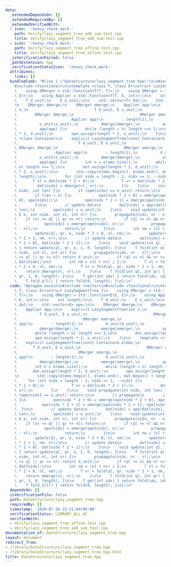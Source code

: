 ```yaml
---
data:
  _extendedDependsOn: []
  _extendedRequiredBy: []
  _extendedVerifiedWith:
  - icon: ':heavy_check_mark:'
    path: Verify/lazy_segment_tree_add_sum.test.cpp
    title: Verify/lazy_segment_tree_add_sum.test.cpp
  - icon: ':heavy_check_mark:'
    path: Verify/lazy_segment_tree_affine.test.cpp
    title: Verify/lazy_segment_tree_affine.test.cpp
  _isVerificationFailed: false
  _pathExtension: hpp
  _verificationStatusIcon: ':heavy_check_mark:'
  attributes:
    links: []
  bundledCode: "#line 2 \"DataStructure/lazy_segment_tree.hpp\"\n\n#include <vector>\n\
    #include <functional>\n\ntemplate <class T, class E>\nstruct LazySegmentTree {\n\
    \    using DMerger = std::function<T(T, T)>;\n    using OMerger = std::function<E(E,\
    \ E)>;\n    using Applier = std::function<T(T, E, int)>;\n\n    int length;\n\n\
    \    T d_unit;\n    E o_unit;\n\n    std::vector<T> dat;\n    std::vector<E> ope;\n\
    \n    DMerger dmerge;\n    OMerger omerge;\n    Applier app;\n\n    explicit LazySegmentTree(int\
    \ n,\n                             T d_unit, E o_unit,\n                     \
    \        DMerger dmerge,\n                             OMerger omerge,\n     \
    \                        Applier app)\n        : length(1),\n          d_unit(d_unit),\n\
    \          o_unit(o_unit),\n          dmerge(dmerge),\n          omerge(omerge),\n\
    \          app(app) {\n        while (length < n) length <<= 1;\n\n        dat.assign(length\
    \ * 2, d_unit);\n        ope.assign(length * 2, o_unit);\n    }\n\n    template\
    \ <class Container>\n    explicit LazySegmentTree(const Container& elems,\n  \
    \                           T d_unit, E o_unit,\n                            \
    \ DMerger dmerge,\n                             OMerger omerge,\n            \
    \                 Applier app)\n        : length(1),\n          d_unit(d_unit),\n\
    \          o_unit(o_unit),\n          dmerge(dmerge),\n          omerge(omerge),\n\
    \          app(app) {\n        int n = elems.size();\n        while (length <\
    \ n) length <<= 1;\n\n        dat.assign(length * 2, d_unit);\n        ope.assign(length\
    \ * 2, o_unit);\n\n        std::copy(elems.begin(), elems.end(), dat.begin() +\
    \ length);\n\n        for (int nidx = length - 1; nidx >= 1; --nidx) {\n     \
    \       T vl = dat[nidx * 2 + 0];\n            T vr = dat[nidx * 2 + 1];\n   \
    \         dat[nidx] = dmerge(vl, vr);\n        }\n    }\n\n    void propagate(int\
    \ nidx, int len) {\n        if (ope[nidx] == o_unit) return;\n\n        // propagate\n\
    \        if (len > 1) {\n            ope[nidx * 2 + 0] = omerge(ope[nidx * 2 +\
    \ 0], ope[nidx]);\n            ope[nidx * 2 + 1] = omerge(ope[nidx * 2 + 1], ope[nidx]);\n\
    \        }\n\n        // update data\n        dat[nidx] = app(dat[nidx], ope[nidx],\
    \ len);\n        ope[nidx] = o_unit;\n    }\n\n    void update(int ql, int qr,\
    \ E e, int nidx, int nl, int nr) {\n        propagate(nidx, nr - nl);\n\n    \
    \    if (nr <= ql || qr <= nl) return;\n        if (ql <= nl && nr <= qr) {\n\
    \            ope[nidx] = omerge(ope[nidx], e);\n            propagate(nidx, nr\
    \ - nl);\n            return;\n        }\n\n        int nm = (nl + nr) / 2;\n\
    \        update(ql, qr, e, nidx * 2 + 0, nl, nm);\n        update(ql, qr, e, nidx\
    \ * 2 + 1, nm, nr);\n\n        // update data\n        dat[nidx] = dmerge(dat[nidx\
    \ * 2 + 0], dat[nidx * 2 + 1]);\n    }\n\n    void update(int ql, int qr, E e)\
    \ { return update(ql, qr, e, 1, 0, length); }\n\n    T fold(int ql, int qr, int\
    \ nidx, int nl, int nr) {\n        propagate(nidx, nr - nl);\n\n        if (nr\
    \ <= ql || qr <= nl) return d_unit;\n        if (ql <= nl && nr <= qr) return\
    \ dat[nidx];\n\n        int nm = (nl + nr) / 2;\n        T vl = fold(ql, qr, nidx\
    \ * 2 + 0, nl, nm);\n        T vr = fold(ql, qr, nidx * 2 + 1, nm, nr);\n    \
    \    return dmerge(vl, vr);\n    }\n\n    T fold(int ql, int qr) { return fold(ql,\
    \ qr, 1, 0, length); }\n\n    T get(int idx) { return fold(idx, idx + 1); }\n\
    \    T fold_all() { return fold(0, length); }\n};\n"
  code: "#pragma once\n\n#include <vector>\n#include <functional>\n\ntemplate <class\
    \ T, class E>\nstruct LazySegmentTree {\n    using DMerger = std::function<T(T,\
    \ T)>;\n    using OMerger = std::function<E(E, E)>;\n    using Applier = std::function<T(T,\
    \ E, int)>;\n\n    int length;\n\n    T d_unit;\n    E o_unit;\n\n    std::vector<T>\
    \ dat;\n    std::vector<E> ope;\n\n    DMerger dmerge;\n    OMerger omerge;\n\
    \    Applier app;\n\n    explicit LazySegmentTree(int n,\n                   \
    \          T d_unit, E o_unit,\n                             DMerger dmerge,\n\
    \                             OMerger omerge,\n                             Applier\
    \ app)\n        : length(1),\n          d_unit(d_unit),\n          o_unit(o_unit),\n\
    \          dmerge(dmerge),\n          omerge(omerge),\n          app(app) {\n\
    \        while (length < n) length <<= 1;\n\n        dat.assign(length * 2, d_unit);\n\
    \        ope.assign(length * 2, o_unit);\n    }\n\n    template <class Container>\n\
    \    explicit LazySegmentTree(const Container& elems,\n                      \
    \       T d_unit, E o_unit,\n                             DMerger dmerge,\n  \
    \                           OMerger omerge,\n                             Applier\
    \ app)\n        : length(1),\n          d_unit(d_unit),\n          o_unit(o_unit),\n\
    \          dmerge(dmerge),\n          omerge(omerge),\n          app(app) {\n\
    \        int n = elems.size();\n        while (length < n) length <<= 1;\n\n \
    \       dat.assign(length * 2, d_unit);\n        ope.assign(length * 2, o_unit);\n\
    \n        std::copy(elems.begin(), elems.end(), dat.begin() + length);\n\n   \
    \     for (int nidx = length - 1; nidx >= 1; --nidx) {\n            T vl = dat[nidx\
    \ * 2 + 0];\n            T vr = dat[nidx * 2 + 1];\n            dat[nidx] = dmerge(vl,\
    \ vr);\n        }\n    }\n\n    void propagate(int nidx, int len) {\n        if\
    \ (ope[nidx] == o_unit) return;\n\n        // propagate\n        if (len > 1)\
    \ {\n            ope[nidx * 2 + 0] = omerge(ope[nidx * 2 + 0], ope[nidx]);\n \
    \           ope[nidx * 2 + 1] = omerge(ope[nidx * 2 + 1], ope[nidx]);\n      \
    \  }\n\n        // update data\n        dat[nidx] = app(dat[nidx], ope[nidx],\
    \ len);\n        ope[nidx] = o_unit;\n    }\n\n    void update(int ql, int qr,\
    \ E e, int nidx, int nl, int nr) {\n        propagate(nidx, nr - nl);\n\n    \
    \    if (nr <= ql || qr <= nl) return;\n        if (ql <= nl && nr <= qr) {\n\
    \            ope[nidx] = omerge(ope[nidx], e);\n            propagate(nidx, nr\
    \ - nl);\n            return;\n        }\n\n        int nm = (nl + nr) / 2;\n\
    \        update(ql, qr, e, nidx * 2 + 0, nl, nm);\n        update(ql, qr, e, nidx\
    \ * 2 + 1, nm, nr);\n\n        // update data\n        dat[nidx] = dmerge(dat[nidx\
    \ * 2 + 0], dat[nidx * 2 + 1]);\n    }\n\n    void update(int ql, int qr, E e)\
    \ { return update(ql, qr, e, 1, 0, length); }\n\n    T fold(int ql, int qr, int\
    \ nidx, int nl, int nr) {\n        propagate(nidx, nr - nl);\n\n        if (nr\
    \ <= ql || qr <= nl) return d_unit;\n        if (ql <= nl && nr <= qr) return\
    \ dat[nidx];\n\n        int nm = (nl + nr) / 2;\n        T vl = fold(ql, qr, nidx\
    \ * 2 + 0, nl, nm);\n        T vr = fold(ql, qr, nidx * 2 + 1, nm, nr);\n    \
    \    return dmerge(vl, vr);\n    }\n\n    T fold(int ql, int qr) { return fold(ql,\
    \ qr, 1, 0, length); }\n\n    T get(int idx) { return fold(idx, idx + 1); }\n\
    \    T fold_all() { return fold(0, length); }\n};\n"
  dependsOn: []
  isVerificationFile: false
  path: DataStructure/lazy_segment_tree.hpp
  requiredBy: []
  timestamp: '2020-07-26 22:31:04+09:00'
  verificationStatus: LIBRARY_ALL_AC
  verifiedWith:
  - Verify/lazy_segment_tree_affine.test.cpp
  - Verify/lazy_segment_tree_add_sum.test.cpp
documentation_of: DataStructure/lazy_segment_tree.hpp
layout: document
redirect_from:
- /library/DataStructure/lazy_segment_tree.hpp
- /library/DataStructure/lazy_segment_tree.hpp.html
title: DataStructure/lazy_segment_tree.hpp
---
```

